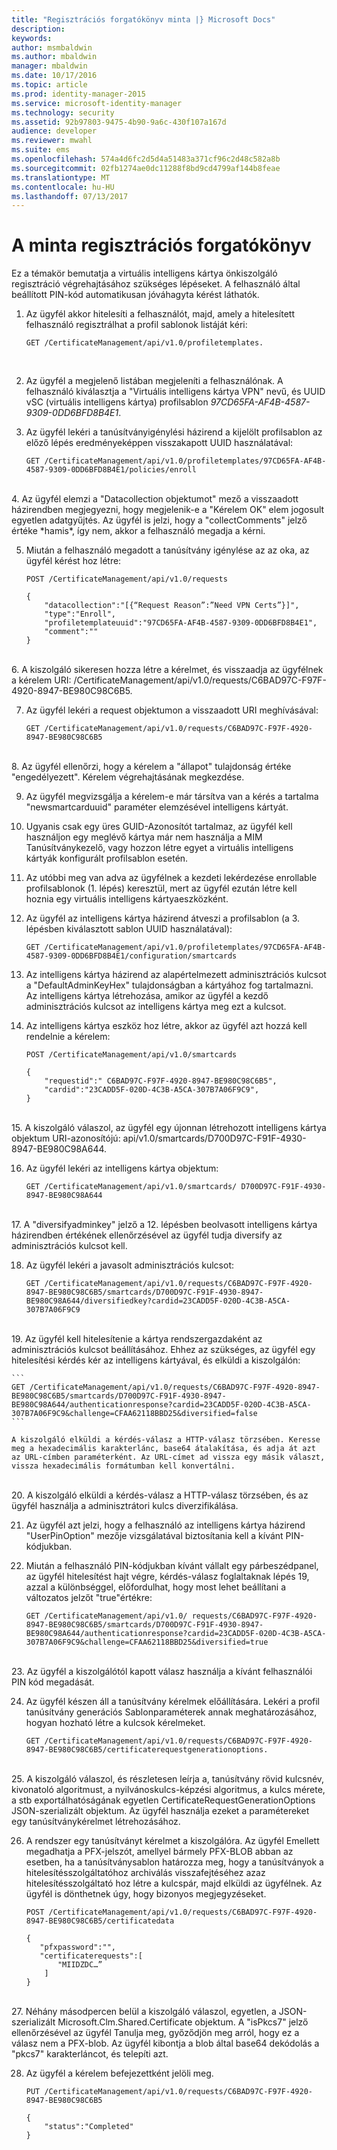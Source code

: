 ```yaml
---
title: "Regisztrációs forgatókönyv minta |} Microsoft Docs"
description: 
keywords: 
author: msmbaldwin
ms.author: mbaldwin
manager: mbaldwin
ms.date: 10/17/2016
ms.topic: article
ms.prod: identity-manager-2015
ms.service: microsoft-identity-manager
ms.technology: security
ms.assetid: 92b97803-9475-4b90-9a6c-430f107a167d
audience: developer
ms.reviewer: mwahl
ms.suite: ems
ms.openlocfilehash: 574a4d6fc2d5d4a51483a371cf96c2d48c582a8b
ms.sourcegitcommit: 02fb1274ae0dc11288f8bd9cd4799af144b8feae
ms.translationtype: MT
ms.contentlocale: hu-HU
ms.lasthandoff: 07/13/2017
---
```

# <a name="sample-enrollment-walkthrough"></a>A minta regisztrációs forgatókönyv
Ez a témakör bemutatja a virtuális intelligens kártya önkiszolgáló regisztráció végrehajtásához szükséges lépéseket. A felhasználó által beállított PIN-kód automatikusan jóváhagyta kérést láthatók.
1.  Az ügyfél akkor hitelesíti a felhasználót, majd, amely a hitelesített felhasználó regisztrálhat a profil sablonok listáját kéri:

    ```
    GET /CertificateManagement/api/v1.0/profiletemplates.
    ```
    <br/>
2.  Az ügyfél a megjelenő listában megjeleníti a felhasználónak. A felhasználó kiválasztja a "Virtuális intelligens kártya VPN" nevű, és UUID vSC (virtuális intelligens kártya) profilsablon *97CD65FA-AF4B-4587-9309-0DD6BFD8B4E1*.

3.  Az ügyfél lekéri a tanúsítványigénylési házirend a kijelölt profilsablon az előző lépés eredményeképpen visszakapott UUID használatával:

    ```
    GET /CertificateManagement/api/v1.0/profiletemplates/97CD65FA-AF4B-4587-9309-0DD6BFD8B4E1/policies/enroll
    ```
 <br/>   
4.  Az ügyfél elemzi a "Datacollection objektumot" mező a visszaadott házirendben megjegyezni, hogy megjelenik-e a "Kérelem OK" elem jogosult egyetlen adatgyűjtés. Az ügyfél is jelzi, hogy a "collectComments" jelző értéke *hamis*, így nem, akkor a felhasználó megadja a kérni.

5.  Miután a felhasználó megadott a tanúsítvány igénylése az az oka, az ügyfél kérést hoz létre:

    ```
    POST /CertificateManagement/api/v1.0/requests

    {
        "datacollection":"[{“Request Reason”:”Need VPN Certs”}]",
        "type":"Enroll",
        "profiletemplateuuid":"97CD65FA-AF4B-4587-9309-0DD6BFD8B4E1",
        "comment":""
    }
    ```
<br/>
6.  A kiszolgáló sikeresen hozza létre a kérelmet, és visszaadja az ügyfélnek a kérelem URI: /CertificateManagement/api/v1.0/requests/C6BAD97C-F97F-4920-8947-BE980C98C6B5.

7.  Az ügyfél lekéri a request objektumon a visszaadott URI meghívásával:

    ```
    GET /CertificateManagement/api/v1.0/requests/C6BAD97C-F97F-4920-8947-BE980C98C6B5
    ```
<br/>
8.  Az ügyfél ellenőrzi, hogy a kérelem a "állapot" tulajdonság értéke "engedélyezett". Kérelem végrehajtásának megkezdése.

9.  Az ügyfél megvizsgálja a kérelem-e már társítva van a kérés a tartalma "newsmartcarduuid" paraméter elemzésével intelligens kártyát.

10. Ugyanis csak egy üres GUID-Azonosítót tartalmaz, az ügyfél kell használjon egy meglévő kártya már nem használja a MIM Tanúsítványkezelő, vagy hozzon létre egyet a virtuális intelligens kártyák konfigurált profilsablon esetén.

11. Az utóbbi meg van adva az ügyfélnek a kezdeti lekérdezése enrollable profilsablonok (1. lépés) keresztül, mert az ügyfél ezután létre kell hoznia egy virtuális intelligens kártyaeszközként.

12. Az ügyfél az intelligens kártya házirend átveszi a profilsablon (a 3. lépésben kiválasztott sablon UUID használatával):

    ```
    GET /CertificateManagement/api/v1.0/profiletemplates/97CD65FA-AF4B-4587-9309-0DD6BFD8B4E1/configuration/smartcards
    ```
13. Az intelligens kártya házirend az alapértelmezett adminisztrációs kulcsot a "DefaultAdminKeyHex" tulajdonságban a kártyához fog tartalmazni. Az intelligens kártya létrehozása, amikor az ügyfél a kezdő adminisztrációs kulcsot az intelligens kártya meg ezt a kulcsot.  

14. Az intelligens kártya eszköz hoz létre, akkor az ügyfél azt hozzá kell rendelnie a kérelem:

    ```
    POST /CertificateManagement/api/v1.0/smartcards

    {
        "requestid":" C6BAD97C-F97F-4920-8947-BE980C98C6B5",
        "cardid":"23CADD5F-020D-4C3B-A5CA-307B7A06F9C9",
    }
    ```
<br/>
15. A kiszolgáló válaszol, az ügyfél egy újonnan létrehozott intelligens kártya objektum URI-azonosítójú: api/v1.0/smartcards/D700D97C-F91F-4930-8947-BE980C98A644.

16. Az ügyfél lekéri az intelligens kártya objektum:

    ```
    GET /CertificateManagement/api/v1.0/smartcards/ D700D97C-F91F-4930-8947-BE980C98A644
    ```
<br/>
17. A "diversifyadminkey" jelző a 12. lépésben beolvasott intelligens kártya házirendben értékének ellenőrzésével az ügyfél tudja diversify az adminisztrációs kulcsot kell.

18. Az ügyfél lekéri a javasolt adminisztrációs kulcsot:

    ```
    GET /CertificateManagement/api/v1.0/requests/C6BAD97C-F97F-4920-8947-BE980C98C6B5/smartcards/D700D97C-F91F-4930-8947-BE980C98A644/diversifiedkey?cardid=23CADD5F-020D-4C3B-A5CA-307B7A06F9C9
    ```
<br/>
19. Az ügyfél kell hitelesítenie a kártya rendszergazdaként az adminisztrációs kulcsot beállításához. Ehhez az szükséges, az ügyfél egy hitelesítési kérdés kér az intelligens kártyával, és elküldi a kiszolgálón:

    ```
    GET /CertificateManagement/api/v1.0/requests/C6BAD97C-F97F-4920-8947-BE980C98C6B5/smartcards/D700D97C-F91F-4930-8947-BE980C98A644/authenticationresponse?cardid=23CADD5F-020D-4C3B-A5CA-307B7A06F9C9&challenge=CFAA62118BBD25&diversified=false
    ```

    A kiszolgáló elküldi a kérdés-válasz a HTTP-válasz törzsében. Keresse meg a hexadecimális karakterlánc, base64 átalakítása, és adja át azt az URL-címben paraméterként. Az URL-címet ad vissza egy másik választ, vissza hexadecimális formátumban kell konvertálni.
<br/>
20. A kiszolgáló elküldi a kérdés-válasz a HTTP-válasz törzsében, és az ügyfél használja a adminisztrátori kulcs diverzifikálása.

21. Az ügyfél azt jelzi, hogy a felhasználó az intelligens kártya házirend "UserPinOption" mezője vizsgálatával biztosítania kell a kívánt PIN-kódjukban.

22. Miután a felhasználó PIN-kódjukban kívánt vállalt egy párbeszédpanel, az ügyfél hitelesítést hajt végre, kérdés-válasz foglaltaknak lépés 19, azzal a különbséggel, előfordulhat, hogy most lehet beállítani a változatos jelzőt "true"értékre:

    ```
    GET /CertificateManagement/api/v1.0/ requests/C6BAD97C-F97F-4920-8947-BE980C98C6B5/smartcards/D700D97C-F91F-4930-8947-BE980C98A644/authenticationresponse?cardid=23CADD5F-020D-4C3B-A5CA-307B7A06F9C9&challenge=CFAA62118BBD25&diversified=true
    ```
<br/>
23. Az ügyfél a kiszolgálótól kapott válasz használja a kívánt felhasználói PIN kód megadását.

24. Az ügyfél készen áll a tanúsítvány kérelmek előállítására. Lekéri a profil tanúsítvány generációs Sablonparaméterek annak meghatározásához, hogyan hozható létre a kulcsok kérelmeket.

    ```
    GET /CertificateManagement/api/v1.0/requests/C6BAD97C-F97F-4920-8947-BE980C98C6B5/certificaterequestgenerationoptions.
    ```
<br/>
25. A kiszolgáló válaszol, és részletesen leírja a, tanúsítvány rövid kulcsnév, kivonatoló algoritmust, a nyilvánoskulcs-képzési algoritmus, a kulcs mérete, a stb exportálhatóságának egyetlen CertificateRequestGenerationOptions JSON-szerializált objektum. Az ügyfél használja ezeket a paramétereket egy tanúsítványkérelmet létrehozásához.

26. A rendszer egy tanúsítványt kérelmet a kiszolgálóra. Az ügyfél Emellett megadhatja a PFX-jelszót, amellyel bármely PFX-BLOB abban az esetben, ha a tanúsítványsablon határozza meg, hogy a tanúsítványok a hitelesítésszolgáltatóhoz archiválás visszafejtéséhez azaz hitelesítésszolgáltató hoz létre a kulcspár, majd elküldi az ügyfélnek. Az ügyfél is dönthetnek úgy, hogy bizonyos megjegyzéseket.

    ```
    POST /CertificateManagement/api/v1.0/requests/C6BAD97C-F97F-4920-8947-BE980C98C6B5/certificatedata

    {
       "pfxpassword":"",
       "certificaterequests":[
           "MIIDZDC…”
        ]
    }   
    ```
<br/>
27. Néhány másodpercen belül a kiszolgáló válaszol, egyetlen, a JSON-szerializált Microsoft.Clm.Shared.Certificate objektum. A "isPkcs7" jelző ellenőrzésével az ügyfél Tanulja meg, győződjön meg arról, hogy ez a válasz nem a PFX-blob. Az ügyfél kibontja a blob által base64 dekódolás a "pkcs7" karakterláncot, és telepíti azt.

28. Az ügyfél a kérelem befejezettként jelöli meg.

    ```
    PUT /CertificateManagement/api/v1.0/requests/C6BAD97C-F97F-4920-8947-BE980C98C6B5

    {
        "status":"Completed"
    }
    ```
